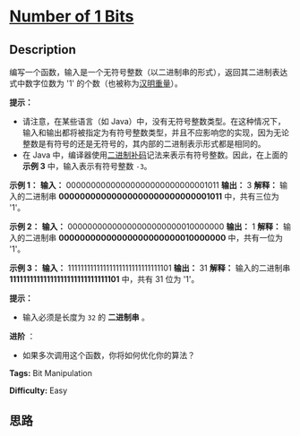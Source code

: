 # [Number of 1 Bits][title]

## Description

编写一个函数，输入是一个无符号整数（以二进制串的形式），返回其二进制表达式中数字位数为 '1'
的个数（也被称为[汉明重量](https://baike.baidu.com/item/%E6%B1%89%E6%98%8E%E9%87%8D%E9%87%8F)）。

**提示：**

  * 请注意，在某些语言（如 Java）中，没有无符号整数类型。在这种情况下，输入和输出都将被指定为有符号整数类型，并且不应影响您的实现，因为无论整数是有符号的还是无符号的，其内部的二进制表示形式都是相同的。
  * 在 Java 中，编译器使用[二进制补码](https://baike.baidu.com/item/二进制补码/5295284)记法来表示有符号整数。因此，在上面的 **示例 3** 中，输入表示有符号整数 `-3`。

**示例 1：**
            **输入：** 00000000000000000000000000001011    **输出：** 3    **解释：** 输入的二进制串 **00000000000000000000000000001011** 中，共有三位为 '1'。    

**示例 2：**
            **输入：** 00000000000000000000000010000000    **输出：** 1    **解释：** 输入的二进制串 **00000000000000000000000010000000** 中，共有一位为 '1'。    

**示例 3：**
            **输入：** 11111111111111111111111111111101    **输出：** 31    **解释：** 输入的二进制串 **11111111111111111111111111111101** 中，共有 31 位为 '1'。

**提示：**

  * 输入必须是长度为 `32` 的 **二进制串** 。

**进阶** ：

  * 如果多次调用这个函数，你将如何优化你的算法？


**Tags:** Bit Manipulation

**Difficulty:** Easy

## 思路

[title]: https://leetcode-cn.com/problems/number-of-1-bits
